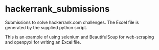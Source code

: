 # hackerrank_submissions
Submissions to solve hackerrank.com challenges. The Excel file is generated by the supplied python script.

This is an example of using selenium and BeautifulSoup for web-scraping and openpyxl for writing an Excel file.
